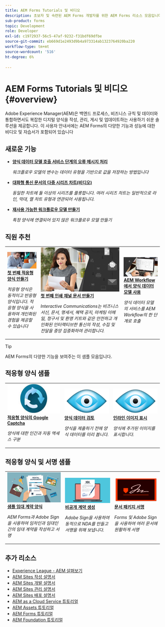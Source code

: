 ```yaml
---
title: AEM Forms Tutorials 및 비디오
description: 초보자 및 숙련된 AEM Forms 개발자를 위한 AEM Forms 리소스 모음입니다
sub-product: forms
topic: Development
role: Developer
exl-id: c1972937-56c5-47af-9232-f31bdf69dfbe
source-git-commit: eb669d1e2493d9b4a973314ab1323764920ba220
workflow-type: tm+mt
source-wordcount: '516'
ht-degree: 6%

---
```


# AEM Forms Tutorials 및 비디오 {#overview}

Adobe Experience Manager(AEM)은 백엔드 프로세스, 비즈니스 규칙 및 데이터와 통합하면서도 복잡한 디지털 양식을 작성, 관리, 게시 및 업데이트하는 사용하기 쉬운 솔루션을 제공합니다. 이 사용자 안내서에는 AEM Forms의 다양한 기능과 성능에 대한 비디오 및 자습서가 포함되어 있습니다

## 새로운 기능

* **[양식 데이터 모델 호출 서비스 단계의 오류 메시지 처리](./adaptive-forms/handling-error-messages-in-invoke-fdm-step.md)**

   *워크플로우 모델의 변수는 데이터 유형을 기반으로 값을 저장하는 방법입니다*

* **[대화형 통신 문서의 다중 시리즈 차트(비디오)](./interactive-communications/multiseriescharts.md)**

   *동일한 차트에 둘 이상의 시리즈를 플롯합니다. 여러 시리즈 차트는 일반적으로 라인, 막대, 열 차트 유형과 연관되어 사용됩니다.*

* **[재사용 가능한 워크플로우 모델 만들기](./adaptive-forms/re-usable-aem-forms-workflow-models-article.md)**

   *특정 양식에 연결되어 있지 않은 워크플로우 모델 만들기*

## 직원 추천

<table>
<tr>
  <td>
    <a href="./creating-your-first-adaptive-form/introduction-and-setup.md">
      <img alt="첫 번째 적응형 양식 만들기" src="./assets/afhero.png" />
    </a>
    <div>
      <a href="./creating-your-first-adaptive-form/introduction-and-setup.md">
    <strong>첫 번째 적응형 양식 만들기</strong>
    </a>
    </div>
    <p>
    <em>적응형 양식은 동적이고 반응형 양식입니다. 적응형 양식을 사용하여 개인화된 경험을 제공할 수 있습니다</em>
    <p>
  </td>
   <td>
    <a href="./ic-print-channel-tutorial/introduction.md">
      <img alt="첫 번째 인쇄 채널 문서 만들기" src="./assets/correspondence-management1.png" />
    </a>
    <div>
      <a href="./ic-print-channel-tutorial/introduction.md">
    <strong>첫 번째 인쇄 채널 문서 만들기</strong>
    </a>
    </div>
    <p>
    <em>Interactive Communications는 비즈니스 서신, 문서, 명세서, 혜택 공지, 마케팅 이메일, 청구서 및 환영 키트와 같은 안전하고 개인화된 인터랙티브한 통신의 작성, 수집 및 전달을 중앙 집중화하여 관리합니다. </em>
    <p>
  </td>
  <td>
    <a href="./adaptive-forms/form-data-model-service-as-step-in-workflow-video-use.md">
      <img alt="AEM Workflow에서 양식 데이터 모델 사용" src="./assets/fdmlogo.png" />
    </a>
    <div>
      <a href="./adaptive-forms/form-data-model-service-as-step-in-workflow-video-use.md">
    <strong>AEM Workflow에서 양식 데이터 모델 사용</strong>
    </a>
    </div>
    <p>
    <em>양식 데이터 모델의 서비스를 AEM Workflow의 한 단계로 호출</em>
    <p>
  </td>
</tr>
</table>

>[!TIP]
>
>AEM Forms의 다양한 기능을 보여주는 이 샘플 모음입니다.


## 적응형 양식 샘플

<table>
<tr>
  <td>
    <a href="https://experienceleague.adobe.com/docs/experience-manager-learn/getting-started-with-aem-headless/graphql/overview.html">
      <img alt= "AEM Forms의 캡처" src="./assets/captcha1.png" />
    </a>
    <div>
      <a href="https://forms.enablementadobe.com/content/forms/af/registerfornewsletter.html">
    <strong>적응형 양식의 Google Captcha</strong>
    </a>
    </div>
    <p>
    <em> 양식에 대한 인간과 자동 액세스 구분</em>
    <p>
  </td>
  <td>
    <a href="https://forms.enablementadobe.com/content/dam/formsanddocuments/summaryscreen/jcr:content?wcmmode=disabled">
    <img alt="양식 데이터 미리 보기" src="./assets/preview.png" />
    </a>
    <div>
    <a href="https://forms.enablementadobe.com/content/dam/formsanddocuments/summaryscreen/jcr:content?wcmmode=disabled">
    <strong>양식 데이터 검토</strong>
    </a>
    </div>
    <p>
    <em>양식을 제출하기 전에 양식 데이터를 미리 봅니다.</em>
    </p>
  </td>
  <td>
    <a href="https://forms.enablementadobe.com/content/forms/af/addinlineimage.html">
      <img alt=" 인라인 이미지" src="./assets/preview.png" />
    </a>
     <div>
      <a href="https://forms.enablementadobe.com/content/forms/af/addinlineimage.html">
        <strong>인라인 이미지 표시</strong>
      </a>
    </div>
    <p>
    <em>양식에 추가된 이미지를 표시합니다.</em>
    <p>
  </td>
</tr>
</table>

## 적응형 양식 및 서명 샘플

<table>
<tr>
  <td>
    <a href="https://forms.enablementadobe.com/content/forms/af/rentalagreement.html">
      <img alt="임대 계약" src="./assets/rental-agreement.png" />
    </a>
    <div>
      <a href="https://forms.enablementadobe.com/content/forms/af/rentalagreement.html">
    <strong>샘플 임대 계약 양식</strong>
    </a>
    </div>
    <p>
    <em>AEM Forms과 Adobe Sign을 사용하여 임차인과 임대인 간의 임대 계약을 작성하고 서명</em>
    <p>
  </td>
  <td>
    <a href="https://forms.enablementadobe.com/content/dam/formsanddocuments/ndawizard/jcr:content?wcmmode=disabled">
    <img alt="NDA 계약" src="./assets/nda1.png" />
    </a>
    <div>
    <a href="https://forms.enablementadobe.com/content/dam/formsanddocuments/ndawizard/jcr:content?wcmmode=disabled">
    <strong>비공개 계약 생성</strong>
    </a>
    </div>
    <p>
    <em>Adobe Sign을 사용하여 동적으로 NDA를 만들고 서명을 위해 보냅니다.</em>
    </p>
  </td>
  <td>
    <a href="https://forms.enablementadobe.com/content/dam/formsanddocuments/formsandsigndemo/refinanceform/jcr:content?wcmmode=disabled">
      <img alt="문서 패키지 서명" src="./assets/sign.png" />
    </a>
     <div>
      <a href="https://forms.enablementadobe.com/content/dam/formsanddocuments/formsandsigndemo/refinanceform/jcr:content?wcmmode=disabled">
        <strong>문서 패키지 서명</strong>
      </a>
    </div>
    <p>
    <em>Forms 및 Adobe Sign을 사용하여 여러 문서에 원활하게 서명</em>
    <p>
  </td>
</tr>
</table>




## 추가 리소스

* [Experience League - AEM 살펴보기](https://experienceleague.adobe.com/#recommended/solutions/experience-manager)
* [AEM Sites 작성 설명서](https://experienceleague.adobe.com/docs/experience-manager-65/authoring/home.html)
* [AEM Sites 개발 설명서](https://experienceleague.adobe.com/docs/experience-manager-65/developing/home.html)
* [AEM Sites 관리 설명서](https://experienceleague.adobe.com/docs/experience-manager-65/administering/home.html)
* [AEM Sites 배포 설명서](https://experienceleague.adobe.com/docs/experience-manager-65/deploying/home.html)
* [AEM as a Cloud Service 튜토리얼](/help/cloud-service/overview.md)
* [AEM Assets 튜토리얼](/help/assets/overview.md)
* [AEM Forms 튜토리얼](/help/forms/overview.md)
* [AEM Foundation 튜토리얼](/help/foundation/overview.md)
